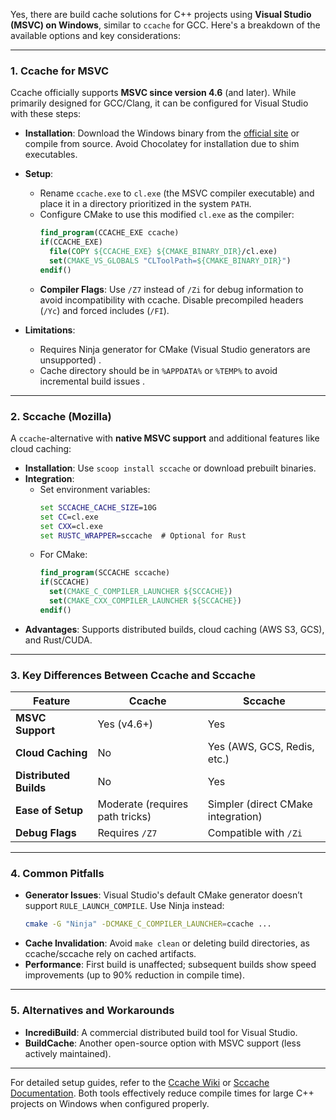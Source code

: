 Yes, there are build cache solutions for C++ projects using **Visual Studio (MSVC) on Windows**, similar to `ccache` for GCC. Here's a breakdown of the available options and key considerations:

---

### 1. **Ccache for MSVC** 
Ccache officially supports **MSVC since version 4.6** (and later). While primarily designed for GCC/Clang, it can be configured for Visual Studio with these steps:
- **Installation**: Download the Windows binary from the [official site](https://ccache.dev) or compile from source. Avoid Chocolatey for installation due to shim executables.
- **Setup**:
  - Rename `ccache.exe` to `cl.exe` (the MSVC compiler executable) and place it in a directory prioritized in the system `PATH`.
  - Configure CMake to use this modified `cl.exe` as the compiler:
    ```cmake
    find_program(CCACHE_EXE ccache)
    if(CCACHE_EXE)
      file(COPY ${CCACHE_EXE} ${CMAKE_BINARY_DIR}/cl.exe)
      set(CMAKE_VS_GLOBALS "CLToolPath=${CMAKE_BINARY_DIR}")
    endif()
    ```
  - **Compiler Flags**: Use `/Z7` instead of `/Zi` for debug information to avoid incompatibility with ccache. Disable precompiled headers (`/Yc`) and forced includes (`/FI`).

- **Limitations**: 
  - Requires Ninja generator for CMake (Visual Studio generators are unsupported) .
  - Cache directory should be in `%APPDATA%` or `%TEMP%` to avoid incremental build issues .

---

### 2. **Sccache (Mozilla)** 
A `ccache`-alternative with **native MSVC support** and additional features like cloud caching:
- **Installation**: Use `scoop install sccache` or download prebuilt binaries.
- **Integration**:
  - Set environment variables:
    ```bat
    set SCCACHE_CACHE_SIZE=10G
    set CC=cl.exe
    set CXX=cl.exe
    set RUSTC_WRAPPER=sccache  # Optional for Rust
    ```
  - For CMake:
    ```cmake
    find_program(SCCACHE sccache)
    if(SCCACHE)
      set(CMAKE_C_COMPILER_LAUNCHER ${SCCACHE})
      set(CMAKE_CXX_COMPILER_LAUNCHER ${SCCACHE})
    endif()
    ```
- **Advantages**: Supports distributed builds, cloud caching (AWS S3, GCS), and Rust/CUDA.

---

### 3. **Key Differences Between Ccache and Sccache**
| Feature               | Ccache                          | Sccache                          |
|-----------------------|---------------------------------|----------------------------------|
| **MSVC Support**      | Yes (v4.6+)                    | Yes                              |
| **Cloud Caching**     | No                              | Yes (AWS, GCS, Redis, etc.)      |
| **Distributed Builds**| No                              | Yes                              |
| **Ease of Setup**     | Moderate (requires path tricks) | Simpler (direct CMake integration) |
| **Debug Flags**       | Requires `/Z7`                  | Compatible with `/Zi`            |

---

### 4. **Common Pitfalls** 
- **Generator Issues**: Visual Studio's default CMake generator doesn’t support `RULE_LAUNCH_COMPILE`. Use Ninja instead:
  ```bash
  cmake -G "Ninja" -DCMAKE_C_COMPILER_LAUNCHER=ccache ...
  ```
- **Cache Invalidation**: Avoid `make clean` or deleting build directories, as ccache/sccache rely on cached artifacts.
- **Performance**: First build is unaffected; subsequent builds show speed improvements (up to 90% reduction in compile time).

---

### 5. **Alternatives and Workarounds**
- **IncrediBuild**: A commercial distributed build tool for Visual Studio.
- **BuildCache**: Another open-source option with MSVC support (less actively maintained).

---

For detailed setup guides, refer to the [Ccache Wiki](https://github.com/ccache/ccache/wiki/MS-Visual-Studio) or [Sccache Documentation](https://github.com/mozilla/sccache). Both tools effectively reduce compile times for large C++ projects on Windows when configured properly.
